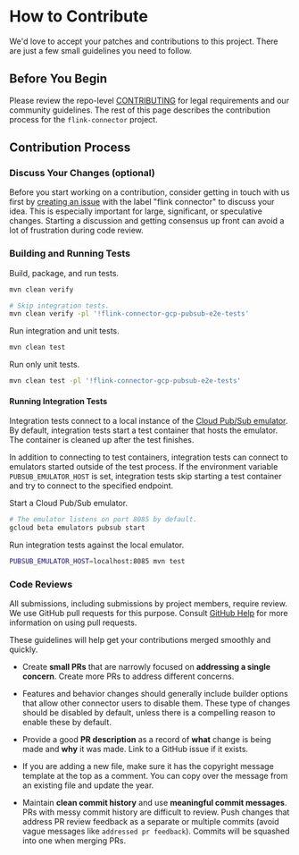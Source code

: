# How to Contribute

We'd love to accept your patches and contributions to this project. There are
just a few small guidelines you need to follow.

## Before You Begin

Please review the repo-level
[CONTRIBUTING](https://github.com/GoogleCloudPlatform/pubsub/blob/master/CONTRIBUTING.md)
for legal requirements and our community guidelines. The rest of this page
describes the contribution process for the `flink-connector` project.

## Contribution Process

### Discuss Your Changes (optional)

Before you start working on a contribution, consider getting in touch with us
first by
[creating an issue](https://github.com/GoogleCloudPlatform/pubsub/issues/new)
with the label "flink connector" to discuss your idea. This is especially
important for large, significant, or speculative changes. Starting a discussion
and getting consensus up front can avoid a lot of frustration during code
review.

### Building and Running Tests

Build, package, and run tests.

```sh
mvn clean verify

# Skip integration tests.
mvn clean verify -pl '!flink-connector-gcp-pubsub-e2e-tests'
```

Run integration and unit tests.

```sh
mvn clean test
```

Run only unit tests.

```sh
mvn clean test -pl '!flink-connector-gcp-pubsub-e2e-tests'
```

#### Running Integration Tests

Integration tests connect to a local instance of the
[Cloud Pub/Sub emulator](https://cloud.google.com/pubsub/docs/emulator). By
default, integration tests start a test container that hosts the emulator. The
container is cleaned up after the test finishes.

In addition to connecting to test containers, integration tests can connect to
emulators started outside of the test process. If the environment variable
`PUBSUB_EMULATOR_HOST` is set, integration tests skip starting a test container
and try to connect to the specified endpoint.

Start a Cloud Pub/Sub emulator.

```sh
# The emulator listens on port 8085 by default.
gcloud beta emulators pubsub start
```

Run integration tests against the local emulator.

```sh
PUBSUB_EMULATOR_HOST=localhost:8085 mvn test
```

### Code Reviews

All submissions, including submissions by project members, require review. We
use GitHub pull requests for this purpose. Consult
[GitHub Help](https://help.github.com/articles/about-pull-requests/) for more
information on using pull requests.

These guidelines will help get your contributions merged smoothly and quickly.

-   Create **small PRs** that are narrowly focused on **addressing a single
    concern**. Create more PRs to address different concerns.

-   Features and behavior changes should generally include builder options that
    allow other connector users to disable them. These type of changes should be
    disabled by default, unless there is a compelling reason to enable these by
    default.

-   Provide a good **PR description** as a record of **what** change is being
    made and **why** it was made. Link to a GitHub issue if it exists.

-   If you are adding a new file, make sure it has the copyright message
    template at the top as a comment. You can copy over the message from an
    existing file and update the year.

-   Maintain **clean commit history** and use **meaningful commit messages**.
    PRs with messy commit history are difficult to review. Push changes that
    address PR review feedback as a separate or multiple commits (avoid vague
    messages like `addressed pr feedback`). Commits will be squashed into one
    when merging PRs.
